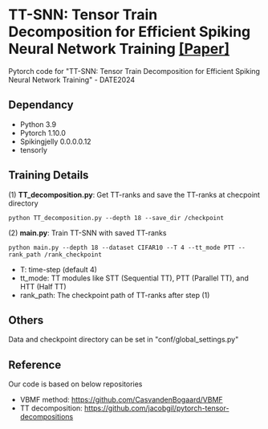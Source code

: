 # TT-SNN: Tensor Train Decomposition for Efficient Spiking Neural Network Training [[Paper]](https://arxiv.org/pdf/2401.08001.pdf)

Pytorch code for "TT-SNN: Tensor Train Decomposition for Efficient Spiking Neural Network Training" - DATE2024

## Dependancy
- Python 3.9
- Pytorch 1.10.0
- Spikingjelly 0.0.0.0.12
- tensorly

## Training Details
(1) **TT_decomposition.py**: Get TT-ranks and save the TT-ranks at checpoint directory

    python TT_decomposition.py --depth 18 --save_dir /checkpoint

(2) **main.py**: Train TT-SNN with saved TT-ranks

    python main.py --depth 18 --dataset CIFAR10 --T 4 --tt_mode PTT --rank_path /rank_checkpoint

- T: time-step (default 4)
- tt_mode: TT modules like STT (Sequential TT), PTT (Parallel TT), and HTT (Half TT)
- rank_path: The checkpoint path of TT-ranks after step (1)

## Others
Data and checkpoint directory can be set in "conf/global_settings.py"


## Reference
Our code is based on below repositories
- VBMF method: https://github.com/CasvandenBogaard/VBMF
- TT decomposition: https://github.com/jacobgil/pytorch-tensor-decompositions


